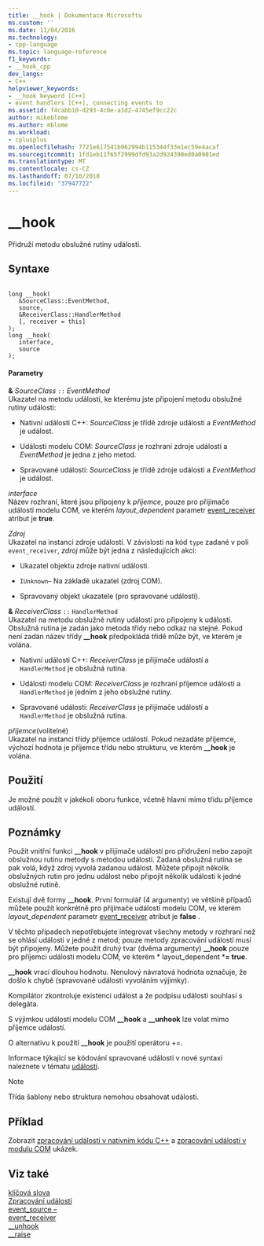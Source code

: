 ```yaml
---
title: __hook | Dokumentace Microsoftu
ms.custom: ''
ms.date: 11/04/2016
ms.technology:
- cpp-language
ms.topic: language-reference
f1_keywords:
- __hook_cpp
dev_langs:
- C++
helpviewer_keywords:
- __hook keyword [C++]
- event handlers [C++], connecting events to
ms.assetid: f4cabb10-d293-4c0e-a1d2-4745ef9cc22c
author: mikeblome
ms.author: mblome
ms.workload:
- cplusplus
ms.openlocfilehash: 7721e617541b962994b115344f33e1ec59e4acaf
ms.sourcegitcommit: 1fd1eb11f65f2999dfd93a2d924390ed0a0901ed
ms.translationtype: MT
ms.contentlocale: cs-CZ
ms.lasthandoff: 07/10/2018
ms.locfileid: "37947722"
---
```

# <a name="hook"></a>__hook
Přidruží metodu obslužné rutiny události.  
  
## <a name="syntax"></a>Syntaxe  
  
```  
  
long __hook(  
   &SourceClass::EventMethod,  
   source,  
   &ReceiverClass::HandlerMethod  
   [, receiver = this]  
);  
long __hook(  
   interface,  
   source  
);  
```  
  
#### <a name="parameters"></a>Parametry  
 **&** *SourceClass* `::` *EventMethod*  
 Ukazatel na metodu události, ke kterému jste připojení metodu obslužné rutiny události:  
  
-   Nativní události C++: *SourceClass* je třídě zdroje události a *EventMethod* je událost.  
  
-   Události modelu COM: *SourceClass* je rozhraní zdroje událostí a *EventMethod* je jedna z jeho metod.  
  
-   Spravované události: *SourceClass* je třídě zdroje události a *EventMethod* je událost.  
  
 *interface*  
 Název rozhraní, které jsou připojeny k *příjemce*, pouze pro přijímače událostí modelu COM, ve kterém *layout_dependent* parametr [event_receiver](../windows/event-receiver.md) atribut je **true**.  
  
 *Zdroj*  
 Ukazatel na instanci zdroje událostí. V závislosti na kód `type` zadané v poli `event_receiver`, *zdroj* může být jedna z následujících akcí:  
  
-   Ukazatel objektu zdroje nativní události.  
  
-   `IUnknown`– Na základě ukazatel (zdroj COM).  
  
-   Spravovaný objekt ukazatele (pro spravované události).  
  
 **&** *ReceiverClass* `::` `HandlerMethod`  
 Ukazatel na metodu obslužné rutiny události pro připojeny k události. Obslužná rutina je zadán jako metoda třídy nebo odkaz na stejné. Pokud není zadán název třídy **__hook** předpokládá třídě může být, ve kterém je volána.  
  
-   Nativní události C++: *ReceiverClass* je přijímače událostí a `HandlerMethod` je obslužná rutina.  
  
-   Události modelu COM: *ReceiverClass* je rozhraní příjemce události a `HandlerMethod` je jedním z jeho obslužné rutiny.  
  
-   Spravované události: *ReceiverClass* je přijímače událostí a `HandlerMethod` je obslužná rutina.  
  
 *příjemce*(volitelné)  
 Ukazatel na instanci třídy příjemce událostí. Pokud nezadáte příjemce, výchozí hodnota je příjemce třídu nebo strukturu, ve kterém **__hook** je volána.  
  
## <a name="usage"></a>Použití  
 Je možné použít v jakékoli oboru funkce, včetně hlavní mimo třídu příjemce událostí.  
  
## <a name="remarks"></a>Poznámky  
 Použít vnitřní funkci **__hook** v přijímače událostí pro přidružení nebo zapojit obslužnou rutinu metody s metodou události. Zadaná obslužná rutina se pak volá, když zdroj vyvolá zadanou událost. Můžete připojit několik obslužných rutin pro jednu událost nebo připojit několik událostí k jedné obslužné rutině.  
  
 Existují dvě formy **__hook**. První formulář (4 argumenty) ve většině případů můžete použít konkrétně pro přijímače událostí modelu COM, ve kterém *layout_dependent* parametr [event_receiver](../windows/event-receiver.md) atribut je **false** .  
  
 V těchto případech nepotřebujete integrovat všechny metody v rozhraní než se ohlásí události v jedné z metod; pouze metody zpracování událostí musí být připojeny. Můžete použít druhý tvar (dvěma argumenty) **__hook** pouze pro příjemci události modelu COM, ve kterém * layout_dependent ***= true**.  
  
 **__hook** vrací dlouhou hodnotu. Nenulový návratová hodnota označuje, že došlo k chybě (spravované události vyvoláním výjimky).  
  
 Kompilátor zkontroluje existenci událost a že podpisu události souhlasí s delegáta.  
  
 S výjimkou událostí modelu COM **__hook** a **__unhook** lze volat mimo příjemce událostí.  
  
 O alternativu k použití **__hook** je použití operátoru +=.  
  
 Informace týkající se kódování spravované události v nové syntaxi naleznete v tématu [události](../windows/event-cpp-component-extensions.md).  
  
> [!NOTE]
>  Třída šablony nebo struktura nemohou obsahovat události.  
  
## <a name="example"></a>Příklad  
 Zobrazit [zpracování událostí v nativním kódu C++](../cpp/event-handling-in-native-cpp.md) a [zpracování událostí v modulu COM](../cpp/event-handling-in-com.md) ukázek.  
  
## <a name="see-also"></a>Viz také  
 [klíčová slova](../cpp/keywords-cpp.md)   
 [Zpracování událostí](../cpp/event-handling.md)   
 [event_source –](../windows/event-source.md)   
 [event_receiver](../windows/event-receiver.md)   
 [__unhook](../cpp/unhook.md)   
 [__raise](../cpp/raise.md)